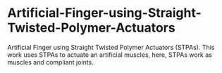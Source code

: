# Artificial-Finger-using-Straight-Twisted-Polymer-Actuators
Artificial Finger using Straight Twisted Polymer Actuators (STPAs). This work uses STPAs to actuate an artificial muscles, here, STPAs work as muscles and compliant joints.
